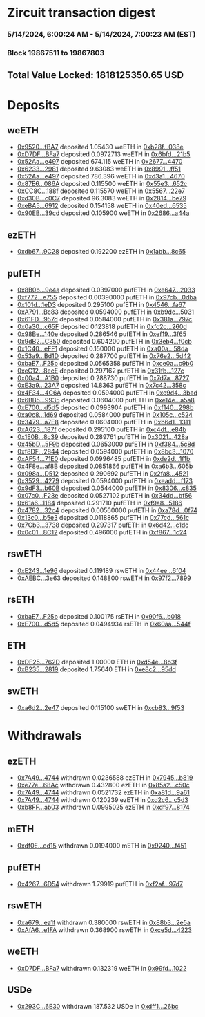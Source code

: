 # Zircuit transaction digest
### 5/14/2024, 6:00:24 AM - 5/14/2024, 7:00:23 AM (EST)
### Block 19867511 to 19867803

## Total Value Locked: 1818125350.65 USD

# Deposits
## weETH
- [0x9520...fBA7](https://etherscan.io/address/0x9520F29c6EdCb89cB3100CED14CbabBcBEd0fBA7) deposited 1.05430 weETH in [0xb28f...038e](https://etherscan.io/tx/0x9520F29c6EdCb89cB3100CED14CbabBcBEd0fBA7)
- [0xD7DF...BFa7](https://etherscan.io/address/0xD7DF7E085214743530afF339aFC420c7c720BFa7) deposited 0.0972713 weETH in [0x6bfd...21b5](https://etherscan.io/tx/0xD7DF7E085214743530afF339aFC420c7c720BFa7)
- [0x52Aa...e497](https://etherscan.io/address/0x52Aa899454998Be5b000Ad077a46Bbe360F4e497) deposited 674.115 weETH in [0x2677...4470](https://etherscan.io/tx/0x52Aa899454998Be5b000Ad077a46Bbe360F4e497)
- [0x6233...2981](https://etherscan.io/address/0x6233c499fA47C464d03d3cC18Ed94dD6872f2981) deposited 9.63083 weETH in [0x8991...ff51](https://etherscan.io/tx/0x6233c499fA47C464d03d3cC18Ed94dD6872f2981)
- [0x52Aa...e497](https://etherscan.io/address/0x52Aa899454998Be5b000Ad077a46Bbe360F4e497) deposited 786.396 weETH in [0xd3a1...4670](https://etherscan.io/tx/0x52Aa899454998Be5b000Ad077a46Bbe360F4e497)
- [0x87E6...086A](https://etherscan.io/address/0x87E6BA86ADa6D1636353e390FA4555A3736B086A) deposited 0.115500 weETH in [0x55e3...652c](https://etherscan.io/tx/0x87E6BA86ADa6D1636353e390FA4555A3736B086A)
- [0xCC8C...188f](https://etherscan.io/address/0xCC8C20C7024e9a941acaB7f996A873fa7Ea9188f) deposited 0.115570 weETH in [0x5567...22e7](https://etherscan.io/tx/0xCC8C20C7024e9a941acaB7f996A873fa7Ea9188f)
- [0xd30B...c0C7](https://etherscan.io/address/0xd30B0F115A708b735A4B0cC9FD3369eb1f88c0C7) deposited 96.3083 weETH in [0x2814...be79](https://etherscan.io/tx/0xd30B0F115A708b735A4B0cC9FD3369eb1f88c0C7)
- [0xeBA5...6912](https://etherscan.io/address/0xeBA5DEf92e1a8d828540d90eBC1cE8b579026912) deposited 0.154158 weETH in [0x40ed...6535](https://etherscan.io/tx/0xeBA5DEf92e1a8d828540d90eBC1cE8b579026912)
- [0x90EB...39cd](https://etherscan.io/address/0x90EB40e609C17818C210295c54f5194df89E39cd) deposited 0.105900 weETH in [0x2686...a44a](https://etherscan.io/tx/0x90EB40e609C17818C210295c54f5194df89E39cd)
## ezETH
- [0xdb67...9C28](https://etherscan.io/address/0xdb67a2222BA70AE922222f3A2143b2dEEbb49C28) deposited 0.192200 ezETH in [0x1abb...8c65](https://etherscan.io/tx/0xdb67a2222BA70AE922222f3A2143b2dEEbb49C28)
## pufETH
- [0x8B0b...9e4a](https://etherscan.io/address/0x8B0b77CB32718Bec338e5B7f60F274D448979e4a) deposited 0.0397000 pufETH in [0xe647...2033](https://etherscan.io/tx/0x8B0b77CB32718Bec338e5B7f60F274D448979e4a)
- [0xf772...e755](https://etherscan.io/address/0xf772bAdF9C7F395A4d5ca5306A0914f18394e755) deposited 0.00390000 pufETH in [0x97cb...0dba](https://etherscan.io/tx/0xf772bAdF9C7F395A4d5ca5306A0914f18394e755)
- [0x101d...1eD3](https://etherscan.io/address/0x101d25F61Bb272454C0A748A88af32321d121eD3) deposited 0.295100 pufETH in [0x4546...fa67](https://etherscan.io/tx/0x101d25F61Bb272454C0A748A88af32321d121eD3)
- [0xA791...Bc83](https://etherscan.io/address/0xA7916deb93775cEAd7c337a9f0522a8f16bBBc83) deposited 0.0594000 pufETH in [0xb9dc...5031](https://etherscan.io/tx/0xA7916deb93775cEAd7c337a9f0522a8f16bBBc83)
- [0x61FD...957d](https://etherscan.io/address/0x61FDe926bde25051D9748E718188099cB55F957d) deposited 0.0584000 pufETH in [0x381a...797c](https://etherscan.io/tx/0x61FDe926bde25051D9748E718188099cB55F957d)
- [0x0a30...c65F](https://etherscan.io/address/0x0a30c25e1bC1dBC312a18bD2a15EF159c4C0c65F) deposited 0.123818 pufETH in [0xfc2c...260d](https://etherscan.io/tx/0x0a30c25e1bC1dBC312a18bD2a15EF159c4C0c65F)
- [0x98Be...140e](https://etherscan.io/address/0x98Be457FA5b7d6BcDEAEc46f4D64652123fF140e) deposited 0.286546 pufETH in [0xef19...3f65](https://etherscan.io/tx/0x98Be457FA5b7d6BcDEAEc46f4D64652123fF140e)
- [0x9dB2...C350](https://etherscan.io/address/0x9dB20898dAFCBCEc7ed27D390BdAD9f95d74C350) deposited 0.604200 pufETH in [0x3eb4...f0cb](https://etherscan.io/tx/0x9dB20898dAFCBCEc7ed27D390BdAD9f95d74C350)
- [0x1C40...eFF1](https://etherscan.io/address/0x1C40C0753E55aE41a22fe8125657f1693820eFF1) deposited 0.150000 pufETH in [0xa00a...58da](https://etherscan.io/tx/0x1C40C0753E55aE41a22fe8125657f1693820eFF1)
- [0x53a9...Bd1D](https://etherscan.io/address/0x53a96BEC56456EC80797470F8b62f225933dBd1D) deposited 0.287700 pufETH in [0x76e2...5d42](https://etherscan.io/tx/0x53a96BEC56456EC80797470F8b62f225933dBd1D)
- [0xbaE7...F25b](https://etherscan.io/address/0xbaE7C1b3e6B55cfE5950D692Ba0056610729F25b) deposited 0.0565358 pufETH in [0xce0a...c9b0](https://etherscan.io/tx/0xbaE7C1b3e6B55cfE5950D692Ba0056610729F25b)
- [0xeC12...8ecE](https://etherscan.io/address/0xeC12aF932B67A68dfbc6593694640e23F9B18ecE) deposited 0.297162 pufETH in [0x31fb...127c](https://etherscan.io/tx/0xeC12aF932B67A68dfbc6593694640e23F9B18ecE)
- [0x00a4...A1B0](https://etherscan.io/address/0x00a47548529958C426E6c718B2637e6a5bc0A1B0) deposited 0.288730 pufETH in [0x7d7a...8727](https://etherscan.io/tx/0x00a47548529958C426E6c718B2637e6a5bc0A1B0)
- [0xE3a9...23A7](https://etherscan.io/address/0xE3a9ED8fce345aF7667F086c8072b94F303e23A7) deposited 14.8363 pufETH in [0x7c42...358c](https://etherscan.io/tx/0xE3a9ED8fce345aF7667F086c8072b94F303e23A7)
- [0x4F34...4C6A](https://etherscan.io/address/0x4F345Ed500002D840CB3757Da80f4Bf435634C6A) deposited 0.0594000 pufETH in [0xe9d4...3bad](https://etherscan.io/tx/0x4F345Ed500002D840CB3757Da80f4Bf435634C6A)
- [0x6BB5...9935](https://etherscan.io/address/0x6BB50480bABb1c3a775E226A36cF557487fc9935) deposited 0.0604000 pufETH in [0xe14e...a5a8](https://etherscan.io/tx/0x6BB50480bABb1c3a775E226A36cF557487fc9935)
- [0xE700...d5d5](https://etherscan.io/address/0xE700fcCD5877A9244EEf7a577057E429dD05d5d5) deposited 0.0993904 pufETH in [0xf140...298b](https://etherscan.io/tx/0xE700fcCD5877A9244EEf7a577057E429dD05d5d5)
- [0xa0c8...1d69](https://etherscan.io/address/0xa0c812D435acB627C9BF6198d22A849e2D101d69) deposited 0.0584000 pufETH in [0x105c...c524](https://etherscan.io/tx/0xa0c812D435acB627C9BF6198d22A849e2D101d69)
- [0x3479...a7E8](https://etherscan.io/address/0x34793275A56F61046cF83bdfdf94e347473Ba7E8) deposited 0.0604000 pufETH in [0xb6d1...1311](https://etherscan.io/tx/0x34793275A56F61046cF83bdfdf94e347473Ba7E8)
- [0xA623...187f](https://etherscan.io/address/0xA623863160A79712889896B898AdF864bA70187f) deposited 0.295100 pufETH in [0xc4df...e84b](https://etherscan.io/tx/0xA623863160A79712889896B898AdF864bA70187f)
- [0x1E0B...8c39](https://etherscan.io/address/0x1E0B33D0974FdDE442EB11BeEA3E87f748c08c39) deposited 0.289761 pufETH in [0x3021...428a](https://etherscan.io/tx/0x1E0B33D0974FdDE442EB11BeEA3E87f748c08c39)
- [0x45bD...5F9b](https://etherscan.io/address/0x45bD8855E6c4b61f5d49343916E57d035d495F9b) deposited 0.0653000 pufETH in [0xf384...5c8d](https://etherscan.io/tx/0x45bD8855E6c4b61f5d49343916E57d035d495F9b)
- [0xf8DF...2844](https://etherscan.io/address/0xf8DF2aF9B37286Fdfa83FdB61B448f0041182844) deposited 0.0594000 pufETH in [0x8bc3...1070](https://etherscan.io/tx/0xf8DF2aF9B37286Fdfa83FdB61B448f0041182844)
- [0xAF54...71E0](https://etherscan.io/address/0xAF540eacD1C1AaD810b8F67101706DE2233f71E0) deposited 0.0996485 pufETH in [0xde2d...1f1b](https://etherscan.io/tx/0xAF540eacD1C1AaD810b8F67101706DE2233f71E0)
- [0x4F8e...af8B](https://etherscan.io/address/0x4F8ed26017a913b061f44EF20DAE5F1A1054af8B) deposited 0.0851866 pufETH in [0xa6b3...605b](https://etherscan.io/tx/0x4F8ed26017a913b061f44EF20DAE5F1A1054af8B)
- [0x098a...D512](https://etherscan.io/address/0x098afC072ea2E930d5044D047F8Dd5a61390D512) deposited 0.290692 pufETH in [0x2fa8...4521](https://etherscan.io/tx/0x098afC072ea2E930d5044D047F8Dd5a61390D512)
- [0x3529...4279](https://etherscan.io/address/0x35297D62054C37169D984e7a6f7e0c868E3B4279) deposited 0.0594000 pufETH in [0xeadd...f173](https://etherscan.io/tx/0x35297D62054C37169D984e7a6f7e0c868E3B4279)
- [0x9dF3...b60B](https://etherscan.io/address/0x9dF32D185CdC5a120eb8833f3962b098c4F6b60B) deposited 0.0544000 pufETH in [0x8306...c835](https://etherscan.io/tx/0x9dF32D185CdC5a120eb8833f3962b098c4F6b60B)
- [0x07c0...F23e](https://etherscan.io/address/0x07c09428c65Ae03216fbc45934157CdF728FF23e) deposited 0.0527102 pufETH in [0x34dd...bf56](https://etherscan.io/tx/0x07c09428c65Ae03216fbc45934157CdF728FF23e)
- [0x61a6...1184](https://etherscan.io/address/0x61a64b07C7F0B8A8e7Bb46769951D25569b01184) deposited 0.291710 pufETH in [0xf9a8...5186](https://etherscan.io/tx/0x61a64b07C7F0B8A8e7Bb46769951D25569b01184)
- [0x4782...32c4](https://etherscan.io/address/0x4782FB2CA42e4837bEfa4cBaB0d62202d0c032c4) deposited 0.00560000 pufETH in [0xa78d...0f74](https://etherscan.io/tx/0x4782FB2CA42e4837bEfa4cBaB0d62202d0c032c4)
- [0x13c0...b5e3](https://etherscan.io/address/0x13c0330c20A5a1fBC7CE0D078FbeE25ED858b5e3) deposited 0.0118865 pufETH in [0x77cd...561c](https://etherscan.io/tx/0x13c0330c20A5a1fBC7CE0D078FbeE25ED858b5e3)
- [0x7Cb3...3738](https://etherscan.io/address/0x7Cb31e48c7bAd2fEF0a5BCF84C7A4864334d3738) deposited 0.297317 pufETH in [0x6d42...c1dc](https://etherscan.io/tx/0x7Cb31e48c7bAd2fEF0a5BCF84C7A4864334d3738)
- [0x0c01...8C12](https://etherscan.io/address/0x0c01307e646673CAF0aBDB9cE7D4978043298C12) deposited 0.496000 pufETH in [0xf867...1c24](https://etherscan.io/tx/0x0c01307e646673CAF0aBDB9cE7D4978043298C12)
## rswETH
- [0xE243...1e96](https://etherscan.io/address/0xE2435f243ef5263c45dB8517FFC3948954571e96) deposited 0.119189 rswETH in [0x44ee...6f04](https://etherscan.io/tx/0xE2435f243ef5263c45dB8517FFC3948954571e96)
- [0xAEBC...3e63](https://etherscan.io/address/0xAEBC3F60CBA2006fbB6B93B42229fc0db4803e63) deposited 0.148800 rswETH in [0x97f2...7899](https://etherscan.io/tx/0xAEBC3F60CBA2006fbB6B93B42229fc0db4803e63)
## rsETH
- [0xbaE7...F25b](https://etherscan.io/address/0xbaE7C1b3e6B55cfE5950D692Ba0056610729F25b) deposited 0.100175 rsETH in [0x90f6...b018](https://etherscan.io/tx/0xbaE7C1b3e6B55cfE5950D692Ba0056610729F25b)
- [0xE700...d5d5](https://etherscan.io/address/0xE700fcCD5877A9244EEf7a577057E429dD05d5d5) deposited 0.0494934 rsETH in [0x60aa...544f](https://etherscan.io/tx/0xE700fcCD5877A9244EEf7a577057E429dD05d5d5)
## ETH
- [0xDF25...762D](https://etherscan.io/address/0xDF25Bf99ca43df527093588A6FA2AeE7D484762D) deposited 1.00000 ETH in [0xd54e...8b3f](https://etherscan.io/tx/0xDF25Bf99ca43df527093588A6FA2AeE7D484762D)
- [0xB235...2819](https://etherscan.io/address/0xB235B7105D134fF5A30Da86B5b363B7BCC212819) deposited 1.75640 ETH in [0xe8c2...95dd](https://etherscan.io/tx/0xB235B7105D134fF5A30Da86B5b363B7BCC212819)
## swETH
- [0xa6d2...2e47](https://etherscan.io/address/0xa6d25d251fD8De5bF51F3d3A824203913F4d2e47) deposited 0.115100 swETH in [0xcb83...9f53](https://etherscan.io/tx/0xa6d25d251fD8De5bF51F3d3A824203913F4d2e47)
# Withdrawals
## ezETH
- [0x7A49...4744](https://etherscan.io/address/0x7A493Be5c2ce014cD049Bf178a1ac0Db1B434744) withdrawn 0.0236588 ezETH in [0x7945...b819](https://etherscan.io/tx/0x7A493Be5c2ce014cD049Bf178a1ac0Db1B434744)
- [0xe77e...68Ac](https://etherscan.io/address/0xe77e313e02060F4f5125BEDf3Db7Af30859E68Ac) withdrawn 0.432800 ezETH in [0x85a2...c50c](https://etherscan.io/tx/0xe77e313e02060F4f5125BEDf3Db7Af30859E68Ac)
- [0x7A49...4744](https://etherscan.io/address/0x7A493Be5c2ce014cD049Bf178a1ac0Db1B434744) withdrawn 0.0521732 ezETH in [0xa81d...9a61](https://etherscan.io/tx/0x7A493Be5c2ce014cD049Bf178a1ac0Db1B434744)
- [0x7A49...4744](https://etherscan.io/address/0x7A493Be5c2ce014cD049Bf178a1ac0Db1B434744) withdrawn 0.120239 ezETH in [0xd2c6...c5d3](https://etherscan.io/tx/0x7A493Be5c2ce014cD049Bf178a1ac0Db1B434744)
- [0xb8FF...ab03](https://etherscan.io/address/0xb8FF84239B27718De35a89DEa0dFff384fE1ab03) withdrawn 0.0995025 ezETH in [0xdf97...8174](https://etherscan.io/tx/0xb8FF84239B27718De35a89DEa0dFff384fE1ab03)
## mETH
- [0xdf0E...ed15](https://etherscan.io/address/0xdf0E7987F978d7d33Ee29119126753E2Cb9ced15) withdrawn 0.0194000 mETH in [0x9240...f451](https://etherscan.io/tx/0xdf0E7987F978d7d33Ee29119126753E2Cb9ced15)
## pufETH
- [0x4267...6D54](https://etherscan.io/address/0x42674586009328DcC4162A1192FeDD1116cA6D54) withdrawn 1.79919 pufETH in [0xf2af...97d7](https://etherscan.io/tx/0x42674586009328DcC4162A1192FeDD1116cA6D54)
## rswETH
- [0xa679...ea1f](https://etherscan.io/address/0xa6796CfF07834835d9307dB1B4BF47039109ea1f) withdrawn 0.380000 rswETH in [0x88b3...2e5a](https://etherscan.io/tx/0xa6796CfF07834835d9307dB1B4BF47039109ea1f)
- [0xAfA6...e1FA](https://etherscan.io/address/0xAfA68373cda27b591E954084aFE090A2fE41e1FA) withdrawn 0.368900 rswETH in [0xce5d...4223](https://etherscan.io/tx/0xAfA68373cda27b591E954084aFE090A2fE41e1FA)
## weETH
- [0xD7DF...BFa7](https://etherscan.io/address/0xD7DF7E085214743530afF339aFC420c7c720BFa7) withdrawn 0.132319 weETH in [0x99fd...1022](https://etherscan.io/tx/0xD7DF7E085214743530afF339aFC420c7c720BFa7)
## USDe
- [0x293C...6E30](https://etherscan.io/address/0x293C6937D8D82e05B01335F7B33FBA0c8e256E30) withdrawn 187.532 USDe in [0xdff1...26bc](https://etherscan.io/tx/0x293C6937D8D82e05B01335F7B33FBA0c8e256E30)
